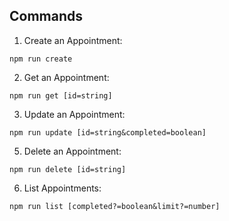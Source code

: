## Commands

1. Create an Appointment:

`npm run create`

2. Get an Appointment:

`npm run get [id=string]`

3. Update an Appointment:

`npm run update [id=string&completed=boolean]`

5. Delete an Appointment:

`npm run delete [id=string]`

6. List Appointments:

`npm run list [completed?=boolean&limit?=number]`